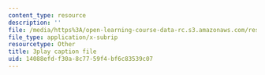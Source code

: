 ```yaml
---
content_type: resource
description: ''
file: /media/https%3A/open-learning-course-data-rc.s3.amazonaws.com/res-6-012-introduction-to-probability-spring-2018/14088efdf30a8c7759f4bf6c83539c07_8QFpZ3FndBc.srt
file_type: application/x-subrip
resourcetype: Other
title: 3play caption file
uid: 14088efd-f30a-8c77-59f4-bf6c83539c07
---
```

